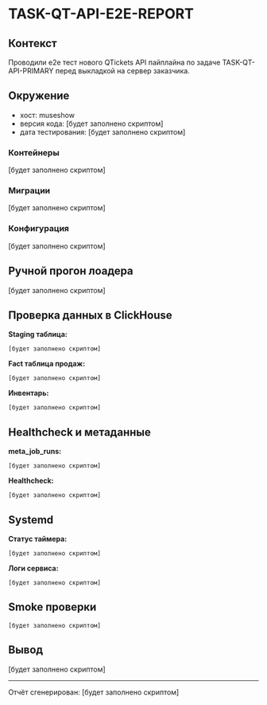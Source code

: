 # TASK-QT-API-E2E-REPORT

## Контекст

Проводили e2e тест нового QTickets API пайплайна по задаче TASK-QT-API-PRIMARY перед выкладкой на сервер заказчика.

## Окружение

* хост: museshow
* версия кода: [будет заполнено скриптом]
* дата тестирования: [будет заполнено скриптом]

### Контейнеры

[будет заполнено скриптом]

### Миграции

[будет заполнено скриптом]

### Конфигурация

[будет заполнено скриптом]

## Ручной прогон лоадера

[будет заполнено скриптом]

## Проверка данных в ClickHouse

**Staging таблица:**
```
[будет заполнено скриптом]
```

**Fact таблица продаж:**
```
[будет заполнено скриптом]
```

**Инвентарь:**
```
[будет заполнено скриптом]
```

## Healthcheck и метаданные

**meta_job_runs:**
```
[будет заполнено скриптом]
```

**Healthcheck:**
```
[будет заполнено скриптом]
```

## Systemd

**Статус таймера:**
```
[будет заполнено скриптом]
```

**Логи сервиса:**
```
[будет заполнено скриптом]
```

## Smoke проверки

```
[будет заполнено скриптом]
```

## Вывод

[будет заполнено скриптом]

---
Отчёт сгенерирован: [будет заполнено скриптом]